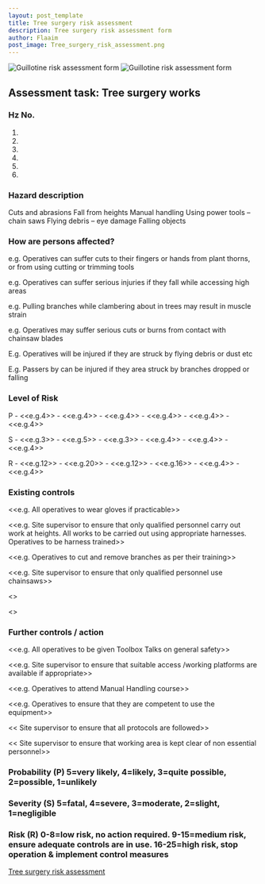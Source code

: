 ```yaml
---
layout: post_template
title: Tree surgery risk assessment
description: Tree surgery risk assessment form
author: Flaaim
post_image: Tree_surgery_risk_assessment.png
---
```

![Guillotine risk assessment form](https://safetyworkblog.com/assets/template/Guillotine_risk_assessment.png)
![Guillotine risk assessment form](https://safetyworkblog.com/assets/template/Guillotine_risk_assessment_2.png)
## Assessment task: Tree surgery works

### Hz No.
1.
2.
3.
4.
5. 
6. 
### Hazard description
Cuts and abrasions
Fall from heights
Manual handling
Using power tools – chain saws
Flying debris – eye damage
Falling objects
### How are persons affected?

e.g. Operatives can suffer cuts to their fingers or hands from plant thorns, or from using cutting or trimming tools

e.g. Operatives can suffer serious injuries if they fall while accessing high areas

e.g. Pulling branches while clambering about in trees may result in muscle strain

e.g. Operatives may suffer serious cuts or burns from contact with chainsaw blades

E.g. Operatives will be injured if they are struck by flying debris or dust etc

E.g. Passers by can be injured if they area struck by branches dropped or falling

### Level of Risk

P - <<e.g.4>> - <<e.g.4>> - <<e.g.4>> - <<e.g.4>> - <<e.g.4>> - <<e.g.4>>

S - <<e.g.3>> - <<e.g.5>> - <<e.g.3>> - <<e.g.4>> - <<e.g.4>> - <<e.g.4>>

R - <<e.g.12>> - <<e.g.20>> - <<e.g.12>> - <<e.g.16>> - <<e.g.4>> - <<e.g.4>>

### Existing controls

<<e.g. All operatives to wear gloves if practicable>>

<<e.g. Site supervisor to ensure that only qualified personnel carry out work at heights. All works to be carried out using appropriate harnesses. Operatives to be harness trained>>

<<e.g. Operatives to cut and remove branches as per their training>>

<<e.g. Site supervisor to ensure that only qualified personnel use chainsaws>>

<<Operatives to wear suitable eye protection at all times >>

<<Operatives to take care where cut branches are dropped >>

### Further controls / action

<<e.g. All operatives to be given Toolbox Talks on general safety>>

<<e.g. Site supervisor to ensure that suitable access /working platforms are available if appropriate>>

<<e.g. Operatives to attend Manual Handling course>>

<<e.g. Operatives to ensure that they are competent to use the equipment>>

<< Site supervisor to ensure that all protocols are followed>>

<< Site supervisor to ensure that working area is kept clear of non essential personnel>>

### Probability (P) 5=very likely, 4=likely, 3=quite possible, 2=possible, 1=unlikely
### Severity (S) 5=fatal, 4=severe, 3=moderate, 2=slight, 1=negligible
### Risk (R) 0-8=low risk, no action required. 9-15=medium risk, ensure adequate controls are in use. 16-25=high risk, stop operation & implement control measures

[Tree surgery risk assessment](https://safetyworkblog.com/assets/template/Tree_surgery_risk_assessment.pdf)












